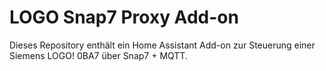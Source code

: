 # LOGO Snap7 Proxy Add-on

Dieses Repository enthält ein Home Assistant Add-on zur Steuerung einer Siemens LOGO! 0BA7 über Snap7 + MQTT.
